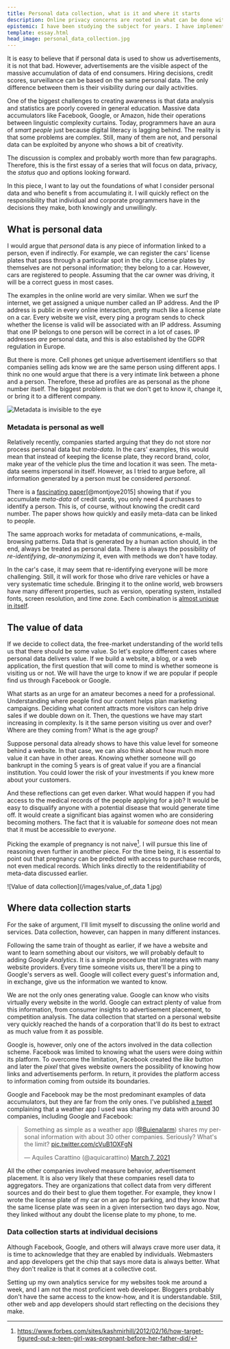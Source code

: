 ```yaml
---
title: Personal data collection, what is it and where it starts
description: Online privacy concerns are rooted in what can be done with user data. However, there is little effort in explaining the far reaches of data collection
epistemic: I have been studying the subject for years. I have implemented my own data analysis algorithms and analytics service
template: essay.html
head_image: personal_data_collection.jpg
---
```

It is easy to believe that if personal data is used to show us advertisements, it is not that bad. However, advertisements are the visible aspect of the massive accumulation of data of end consumers. Hiring decisions, credit scores, surveillance can be based on the same personal data. The only difference between them is their visibility during our daily activities.  

One of the biggest challenges to creating awareness is that data analysis and statistics are poorly covered in general education. Massive data accumulators like Facebook, Google, or Amazon, hide their operations between linguistic complexity curtains. Today, programmers have an aura of *smart people* just because digital literacy is lagging behind. The reality is that some problems are complex. Still, many of them are not, and personal data can be exploited by anyone who shows a bit of creativity. 

The discussion is complex and probably worth more than few paragraphs. Therefore, this is the first essay of a series that will focus on data, privacy, the *status quo* and options looking forward. 

In this piece, I want to lay out the foundations of what I consider personal data and who benefit s from accumulating it. I will quickly reflect on the responsibility that individual and corporate programmers have in the decisions they make, both knowingly and unwillingly. 

## What is personal data
I would argue that *personal* data is any piece of information linked to a person, even if indirectly. For example, we can register the cars' license plates that pass through a particular spot in the city. License plates by themselves are not personal information; they belong to a car. However, cars are registered to people. Assuming that the car owner was driving, it will be a correct guess in most cases. 

The examples in the online world are very similar. When we surf the internet, we get assigned a unique number called an IP address. And the IP address is public in every online interaction, pretty much like a license plate on a car. Every website we visit, every ping a program sends to check whether the license is valid will be associated with an IP address. Assuming that one IP belongs to one person will be correct in a lot of cases. IP addresses *are* personal data, and this is also established by the GDPR regulation in Europe. 

But there is more. Cell phones get unique advertisement identifiers so that companies selling ads know we are the same person using different apps. I think no one would argue that there is a very intimate link between a phone and a person. Therefore, these ad profiles are as personal as the phone number itself. The biggest problem is that we don't get to know it, change it, or bring it to a different company. 

![Metadata is invisible to the eye](/images/metadata.jpg)
### Metadata is personal as well
Relatively recently, companies started arguing that they do not store nor process personal data but *meta-data*. In the cars' examples, this would mean that instead of keeping the license plate, they record brand, color, make year of the vehicle plus the time and location it was seen. The meta-data seems impersonal in itself. However, as I tried to argue before, all information generated by a person must be considered *personal*. 

There is a [fascinating paper](https://science.sciencemag.org/content/347/6221/536)[@montjoye2015] showing that if you accumulate *meta-data* of credit cards, you only need 4 purchases to identify a person. This is, of course, without knowing the credit card number. The paper shows how quickly and easily meta-data can be linked to people. 

The same approach works for metadata of communications, e-mails, browsing patterns. Data that is generated by a human action should, in the end, always be treated as personal data. There is always the possibility of *re-identifying*, *de-anonymizing* it, even with methods we don't have today. 

In the car's case, it may seem that re-identifying everyone will be more challenging. Still, it will work for those who drive rare vehicles or have a very systematic time schedule. Bringing it to the online world, web browsers have many different properties, such as version, operating system, installed fonts, screen resolution, and time zone. Each combination is [almost unique in itself](https://amiunique.org/fp). 

## The value of data
If we decide to collect data, the free-market understanding of the world tells us that there should be some value. So let's explore different cases where personal data delivers value. If we build a website, a blog, or a web application, the first question that will come to mind is whether someone is visiting us or not. We will have the urge to know if we are popular if people find us through Facebook or Google. 

What starts as an urge for an amateur becomes a need for a professional. Understanding where people find our content helps plan marketing campaigns. Deciding what content attracts more visitors can help drive sales if we double down on it. Then, the questions we have may start increasing in complexity. Is it the same person visiting us over and over? Where are they coming from? What is the age group? 

Suppose personal data already shows to have this value level for someone behind a website. In that case, we can also think about how much more value it can have in other areas. Knowing whether someone will go bankrupt in the coming 5 years is of great value if you are a financial institution. You could lower the risk of your investments if you knew more about your customers. 

And these reflections can get even darker. What would happen if you had access to the medical records of the people applying for a job? It would be easy to disqualify anyone with a potential disease that would generate time off. It would create a significant bias against women who are considering becoming mothers. The fact that it is valuable for *someone* does not mean that it must be accessible to *everyone*. 

Picking the example of pregnancy is not naive[^1]. I will pursue this line of reasoning even further in another piece. For the time being, it is essential to point out that pregnancy can be predicted with access to purchase records, not even medical records. Which links directly to the reidentifiability of meta-data discussed earlier. 

![Value of data collection](/images/value_of_data 1.jpg)

## Where data collection starts
For the sake of argument, I'll limit myself to discussing the online world and services. Data collection, however, can happen in many different instances. 

Following the same train of thought as earlier, if we have a website and want to learn something about our visitors, we will probably default to adding *Google Analytics*. It is a simple procedure that integrates with many website providers. Every time someone visits us, there'll be a ping to Google's servers as well. Google will collect every guest's information and, in exchange, give us the information we wanted to know. 

We are not the only ones generating value. Google can know who visits virtually every website in the world. Google can extract plenty of value from this information, from consumer insights to advertisement placement, to competition analysis. The data collection that started on a personal website very quickly reached the hands of a corporation that'll do its best to extract as much value from it as possible. 

Google is, however, only one of the actors involved in the data collection scheme. Facebook was limited to knowing what the users were doing *within* its platform. To overcome the limitation, Facebook created the *like* button and later the *pixel* that gives website owners the possibility of knowing how links and advertisements perform. In return, it provides the platform access to information coming from outside its boundaries. 

Google and Facebook may be the most predominant examples of data accumulators, but they are far from the only ones. I've published [a tweet](https://twitter.com/aquicarattino/status/1368493316854194182) complaining that a weather app I used was sharing my data with around 30 companies, including Google and Facebook:

<blockquote class="twitter-tweet"><p lang="en" dir="ltr">Something as simple as a weather app (<a href="https://twitter.com/Buienalarm?ref_src=twsrc%5Etfw">@Buienalarm</a>) shares my personal information with about 30 other companies. Seriously? What&#39;s the limit? <a href="https://t.co/cVuB1OXFgN">pic.twitter.com/cVuB1OXFgN</a></p>&mdash; Aquiles Carattino (@aquicarattino) <a href="https://twitter.com/aquicarattino/status/1368493316854194182?ref_src=twsrc%5Etfw">March 7, 2021</a></blockquote> <script async src="https://platform.twitter.com/widgets.js" charset="utf-8"></script> 

All the other companies involved measure behavior, advertisement placement. It is also very likely that these companies resell data to aggregators. They are organizations that collect data from very different sources and do their best to glue them together. For example, they know I wrote the license plate of my car on an app for parking, and they know that the same license plate was seen in a given intersection two days ago. Now, they linked without any doubt the license plate to my phone, to me. 

### Data collection starts at individual decisions
Although Facebook, Google, and others will always crave more user data, it is time to acknowledge that they are enabled by individuals. Webmasters and app developers get the chip that says more data is always better. What they don't realize is that it comes at a collective cost. 

Setting up my own analytics service for my websites took me around a week, and I am not the most proficient web developer. Bloggers probably don't have the same access to the know-how, and it is understandable. Still, other web and app developers should start reflecting on the decisions they make. 


[^1]: https://www.forbes.com/sites/kashmirhill/2012/02/16/how-target-figured-out-a-teen-girl-was-pregnant-before-her-father-did/